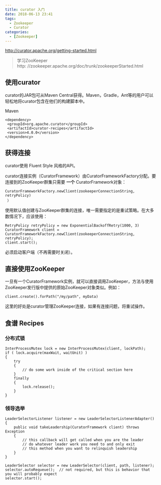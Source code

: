 ```yaml
---
title: curator 入门
date: 2018-06-13 23:41
tags: 
  - Zookeeper
  - Curator
categories:
  - [Zookeeper]
---
```



http://curator.apache.org/getting-started.html

>学习ZooKeeper  
http: //zookeeper.apache.org/doc/trunk/zookeeperStarted.html

## 使用curator
curator的JAR包可从Maven Central获得。Maven，Gradle，Ant等的用户可以轻松地将curator包含在他们的构建脚本中。

Maven
```
<dependency>
 <groupId>org.apache.curator</groupId>
 <artifactId>curator-recipes</artifactId>
 <version>4.0.0</version>
</dependency>
```


## 获得连接
curator使用 Fluent Style 风格的API。

curator连接实例（CuratorFramework）由CuratorFrameworkFactory分配。要连接到的ZooKeeper群集只需要 **一个** CuratorFramework对象：
```
CuratorFrameworkFactory.newClient(zookeeperConnectionString, retryPolicy)
 ）
```
使用默认值创建与ZooKeeper群集的连接，唯一需要指定的是重试策略。在大多数情况下，应该使用：
```
RetryPolicy retryPolicy = new ExponentialBackoffRetry(1000, 3)
CuratorFramework client = CuratorFrameworkFactory.newClient(zookeeperConnectionString, retryPolicy);
client.start();
 ```
必须启动客户端（不再需要时关闭）。

## 直接使用ZooKeeper
一旦有一个CuratorFramework实例，就可以直接调用ZooKeeper，方法与使用ZooKeeper发行版中提供的原始ZooKeeper对象类似。例如：
```
client.create().forPath("/my/path", myData)

```
这里的好处是curator管理ZooKeeper连接，如果有连接问题，将重试操作。

## 食谱 Recipes

### 分布式锁
```
InterProcessMutex lock = new InterProcessMutex(client, lockPath);
if ( lock.acquire(maxWait, waitUnit) ) 
{
    try 
    {
        // do some work inside of the critical section here
    }
    finally
    {
        lock.release();
    }
}
```

### 领导选举

```
LeaderSelectorListener listener = new LeaderSelectorListenerAdapter()
{
    public void takeLeadership(CuratorFramework client) throws Exception
    {
        // this callback will get called when you are the leader
        // do whatever leader work you need to and only exit
        // this method when you want to relinquish leadership
    }
}

LeaderSelector selector = new LeaderSelector(client, path, listener);
selector.autoRequeue();  // not required, but this is behavior that you will probably expect
selector.start();
```
